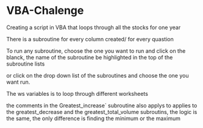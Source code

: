 # VBA-Chalenge
Creating a script in VBA that loops through all the stocks for one year 

There is a subroutine for every column created/ for every quastion 

To run any subroutine, choose the one you want to run and click on the blanck, the name of the subroutine be highlighted in the top of the subroutine lists 

or click on the drop down list of the subroutines and choose the one you want run.

The ws variables is to loop through different worksheets 

the comments in the Greatest_increase` subroutine also applys to applies to the greatest_decrease and the greatest_total_volume subroutins, the logic is the same, the only difference is finding the minimum or the maximum 
